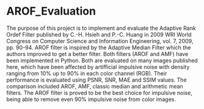 # AROF_Evaluation
The purpose of this project is to implement and evaluate the Adaptive Rank Ordef Filter published by C.-H. Hsieh and P.-C. Huang in 2009 WRI World Congress on Computer Science and Information Engineering, vol. 7, 2009, pp. 90-94. 
AROF filter is inspired by the Adaptive Median Filter which the authors improved to get a better filter. Both filters (AROF and AMF) have been implemented in Python. Both are evaluated on many images published here, which have been affected by artifficial impulsive noise with density ranging from 10% up to 90% in each color channel (RGB). Their performance is evaluated using PSNR, SNR, MAE and SSIM values. The comparison included AROF, AMF, classic median and arithmetic mean filters. The AROF filter is proved to be the best choice for impulsive noise, being able to remove even 90% impulsive noise from color images.

